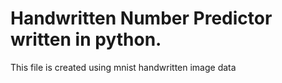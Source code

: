 # Handwritten Number Predictor written in python.
This file is created using mnist handwritten image data
